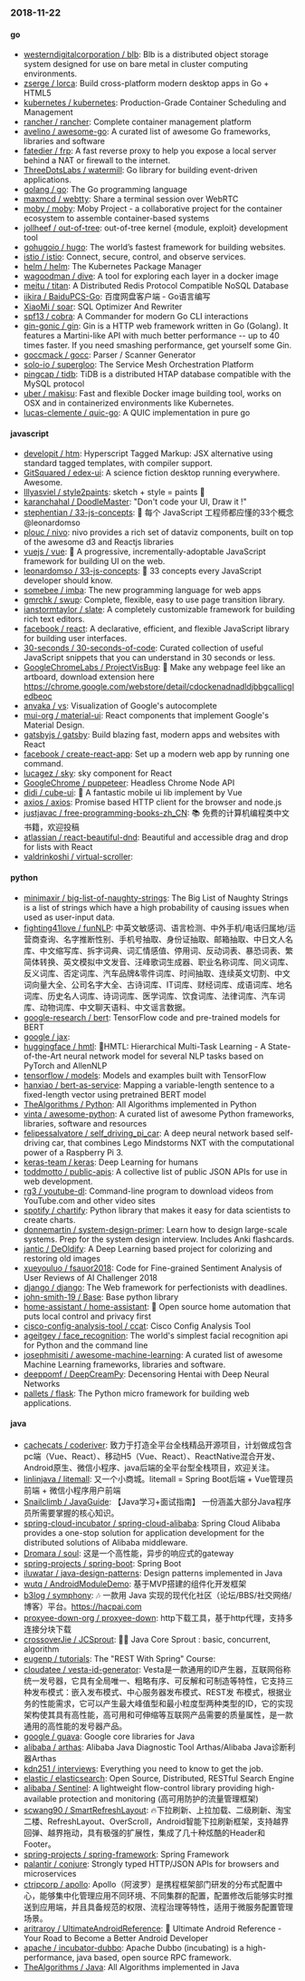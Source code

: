 ### 2018-11-22

#### go
* [westerndigitalcorporation / blb](https://github.com/westerndigitalcorporation/blb): Blb is a distributed object storage system designed for use on bare metal in cluster computing environments.
* [zserge / lorca](https://github.com/zserge/lorca): Build cross-platform modern desktop apps in Go + HTML5
* [kubernetes / kubernetes](https://github.com/kubernetes/kubernetes): Production-Grade Container Scheduling and Management
* [rancher / rancher](https://github.com/rancher/rancher): Complete container management platform
* [avelino / awesome-go](https://github.com/avelino/awesome-go): A curated list of awesome Go frameworks, libraries and software
* [fatedier / frp](https://github.com/fatedier/frp): A fast reverse proxy to help you expose a local server behind a NAT or firewall to the internet.
* [ThreeDotsLabs / watermill](https://github.com/ThreeDotsLabs/watermill): Go library for building event-driven applications.
* [golang / go](https://github.com/golang/go): The Go programming language
* [maxmcd / webtty](https://github.com/maxmcd/webtty): Share a terminal session over WebRTC
* [moby / moby](https://github.com/moby/moby): Moby Project - a collaborative project for the container ecosystem to assemble container-based systems
* [jollheef / out-of-tree](https://github.com/jollheef/out-of-tree): out-of-tree kernel {module, exploit} development tool
* [gohugoio / hugo](https://github.com/gohugoio/hugo): The world’s fastest framework for building websites.
* [istio / istio](https://github.com/istio/istio): Connect, secure, control, and observe services.
* [helm / helm](https://github.com/helm/helm): The Kubernetes Package Manager
* [wagoodman / dive](https://github.com/wagoodman/dive): A tool for exploring each layer in a docker image
* [meitu / titan](https://github.com/meitu/titan): A Distributed Redis Protocol Compatible NoSQL Database
* [iikira / BaiduPCS-Go](https://github.com/iikira/BaiduPCS-Go): 百度网盘客户端 - Go语言编写
* [XiaoMi / soar](https://github.com/XiaoMi/soar): SQL Optimizer And Rewriter
* [spf13 / cobra](https://github.com/spf13/cobra): A Commander for modern Go CLI interactions
* [gin-gonic / gin](https://github.com/gin-gonic/gin): Gin is a HTTP web framework written in Go (Golang). It features a Martini-like API with much better performance -- up to 40 times faster. If you need smashing performance, get yourself some Gin.
* [goccmack / gocc](https://github.com/goccmack/gocc): Parser / Scanner Generator
* [solo-io / supergloo](https://github.com/solo-io/supergloo): The Service Mesh Orchestration Platform
* [pingcap / tidb](https://github.com/pingcap/tidb): TiDB is a distributed HTAP database compatible with the MySQL protocol
* [uber / makisu](https://github.com/uber/makisu): Fast and flexible Docker image building tool, works on OSX and in containerized environments like Kubernetes.
* [lucas-clemente / quic-go](https://github.com/lucas-clemente/quic-go): A QUIC implementation in pure go

#### javascript
* [developit / htm](https://github.com/developit/htm): Hyperscript Tagged Markup: JSX alternative using standard tagged templates, with compiler support.
* [GitSquared / edex-ui](https://github.com/GitSquared/edex-ui): A science fiction desktop running everywhere. Awesome.
* [lllyasviel / style2paints](https://github.com/lllyasviel/style2paints): sketch + style = paints 🎨
* [karanchahal / DoodleMaster](https://github.com/karanchahal/DoodleMaster): "Don't code your UI, Draw it !"
* [stephentian / 33-js-concepts](https://github.com/stephentian/33-js-concepts): 📜 每个 JavaScript 工程师都应懂的33个概念 @leonardomso
* [plouc / nivo](https://github.com/plouc/nivo): nivo provides a rich set of dataviz components, built on top of the awesome d3 and Reactjs libraries
* [vuejs / vue](https://github.com/vuejs/vue): 🖖 A progressive, incrementally-adoptable JavaScript framework for building UI on the web.
* [leonardomso / 33-js-concepts](https://github.com/leonardomso/33-js-concepts): 📜 33 concepts every JavaScript developer should know.
* [somebee / imba](https://github.com/somebee/imba): The new programming language for web apps
* [gmrchk / swup](https://github.com/gmrchk/swup): Complete, flexible, easy to use page transition library.
* [ianstormtaylor / slate](https://github.com/ianstormtaylor/slate): A completely customizable framework for building rich text editors.
* [facebook / react](https://github.com/facebook/react): A declarative, efficient, and flexible JavaScript library for building user interfaces.
* [30-seconds / 30-seconds-of-code](https://github.com/30-seconds/30-seconds-of-code): Curated collection of useful JavaScript snippets that you can understand in 30 seconds or less.
* [GoogleChromeLabs / ProjectVisBug](https://github.com/GoogleChromeLabs/ProjectVisBug): 🎨 Make any webpage feel like an artboard, download extension here https://chrome.google.com/webstore/detail/cdockenadnadldjbbgcallicgledbeoc
* [anvaka / vs](https://github.com/anvaka/vs): Visualization of Google's autocomplete
* [mui-org / material-ui](https://github.com/mui-org/material-ui): React components that implement Google's Material Design.
* [gatsbyjs / gatsby](https://github.com/gatsbyjs/gatsby): Build blazing fast, modern apps and websites with React
* [facebook / create-react-app](https://github.com/facebook/create-react-app): Set up a modern web app by running one command.
* [lucagez / sky](https://github.com/lucagez/sky): sky component for React
* [GoogleChrome / puppeteer](https://github.com/GoogleChrome/puppeteer): Headless Chrome Node API
* [didi / cube-ui](https://github.com/didi/cube-ui): 🔶 A fantastic mobile ui lib implement by Vue
* [axios / axios](https://github.com/axios/axios): Promise based HTTP client for the browser and node.js
* [justjavac / free-programming-books-zh_CN](https://github.com/justjavac/free-programming-books-zh_CN): 📚 免费的计算机编程类中文书籍，欢迎投稿
* [atlassian / react-beautiful-dnd](https://github.com/atlassian/react-beautiful-dnd): Beautiful and accessible drag and drop for lists with React
* [valdrinkoshi / virtual-scroller](https://github.com/valdrinkoshi/virtual-scroller): 

#### python
* [minimaxir / big-list-of-naughty-strings](https://github.com/minimaxir/big-list-of-naughty-strings): The Big List of Naughty Strings is a list of strings which have a high probability of causing issues when used as user-input data.
* [fighting41love / funNLP](https://github.com/fighting41love/funNLP): 中英文敏感词、语言检测、中外手机/电话归属地/运营商查询、名字推断性别、手机号抽取、身份证抽取、邮箱抽取、中日文人名库、中文缩写库、拆字词典、词汇情感值、停用词、反动词表、暴恐词表、繁简体转换、英文模拟中文发音、汪峰歌词生成器、职业名称词库、同义词库、反义词库、否定词库、汽车品牌&零件词库、时间抽取、连续英文切割、中文词向量大全、公司名字大全、古诗词库、IT词库、财经词库、成语词库、地名词库、历史名人词库、诗词词库、医学词库、饮食词库、法律词库、汽车词库、动物词库、中文聊天语料、中文谣言数据。
* [google-research / bert](https://github.com/google-research/bert): TensorFlow code and pre-trained models for BERT
* [google / jax](https://github.com/google/jax): 
* [huggingface / hmtl](https://github.com/huggingface/hmtl): 🌊HMTL: Hierarchical Multi-Task Learning - A State-of-the-Art neural network model for several NLP tasks based on PyTorch and AllenNLP
* [tensorflow / models](https://github.com/tensorflow/models): Models and examples built with TensorFlow
* [hanxiao / bert-as-service](https://github.com/hanxiao/bert-as-service): Mapping a variable-length sentence to a fixed-length vector using pretrained BERT model
* [TheAlgorithms / Python](https://github.com/TheAlgorithms/Python): All Algorithms implemented in Python
* [vinta / awesome-python](https://github.com/vinta/awesome-python): A curated list of awesome Python frameworks, libraries, software and resources
* [felipessalvatore / self_driving_pi_car](https://github.com/felipessalvatore/self_driving_pi_car): A deep neural network based self-driving car, that combines Lego Mindstorms NXT with the computational power of a Raspberry Pi 3.
* [keras-team / keras](https://github.com/keras-team/keras): Deep Learning for humans
* [toddmotto / public-apis](https://github.com/toddmotto/public-apis): A collective list of public JSON APIs for use in web development.
* [rg3 / youtube-dl](https://github.com/rg3/youtube-dl): Command-line program to download videos from YouTube.com and other video sites
* [spotify / chartify](https://github.com/spotify/chartify): Python library that makes it easy for data scientists to create charts.
* [donnemartin / system-design-primer](https://github.com/donnemartin/system-design-primer): Learn how to design large-scale systems. Prep for the system design interview. Includes Anki flashcards.
* [jantic / DeOldify](https://github.com/jantic/DeOldify): A Deep Learning based project for colorizing and restoring old images
* [xueyouluo / fsauor2018](https://github.com/xueyouluo/fsauor2018): Code for Fine-grained Sentiment Analysis of User Reviews of AI Challenger 2018
* [django / django](https://github.com/django/django): The Web framework for perfectionists with deadlines.
* [john-smith-19 / Base](https://github.com/john-smith-19/Base): Base python library
* [home-assistant / home-assistant](https://github.com/home-assistant/home-assistant): 🏡 Open source home automation that puts local control and privacy first
* [cisco-config-analysis-tool / ccat](https://github.com/cisco-config-analysis-tool/ccat): Cisco Config Analysis Tool
* [ageitgey / face_recognition](https://github.com/ageitgey/face_recognition): The world's simplest facial recognition api for Python and the command line
* [josephmisiti / awesome-machine-learning](https://github.com/josephmisiti/awesome-machine-learning): A curated list of awesome Machine Learning frameworks, libraries and software.
* [deeppomf / DeepCreamPy](https://github.com/deeppomf/DeepCreamPy): Decensoring Hentai with Deep Neural Networks
* [pallets / flask](https://github.com/pallets/flask): The Python micro framework for building web applications.

#### java
* [cachecats / coderiver](https://github.com/cachecats/coderiver): 致力于打造全平台全栈精品开源项目，计划做成包含 pc端（Vue、React）、移动H5（Vue、React）、ReactNative混合开发、Android原生、微信小程序、java后端的全平台型全栈项目，欢迎关注。
* [linlinjava / litemall](https://github.com/linlinjava/litemall): 又一个小商城。litemall = Spring Boot后端 + Vue管理员前端 + 微信小程序用户前端
* [Snailclimb / JavaGuide](https://github.com/Snailclimb/JavaGuide): 【Java学习+面试指南】 一份涵盖大部分Java程序员所需要掌握的核心知识。
* [spring-cloud-incubator / spring-cloud-alibaba](https://github.com/spring-cloud-incubator/spring-cloud-alibaba): Spring Cloud Alibaba provides a one-stop solution for application development for the distributed solutions of Alibaba middleware.
* [Dromara / soul](https://github.com/Dromara/soul): 这是一个高性能，异步的响应式的gateway
* [spring-projects / spring-boot](https://github.com/spring-projects/spring-boot): Spring Boot
* [iluwatar / java-design-patterns](https://github.com/iluwatar/java-design-patterns): Design patterns implemented in Java
* [wutq / AndroidModuleDemo](https://github.com/wutq/AndroidModuleDemo): 基于MVP搭建的组件化开发框架
* [b3log / symphony](https://github.com/b3log/symphony): 🎶 一款用 Java 实现的现代化社区（论坛/BBS/社交网络/博客）平台。https://hacpai.com
* [proxyee-down-org / proxyee-down](https://github.com/proxyee-down-org/proxyee-down): http下载工具，基于http代理，支持多连接分块下载
* [crossoverJie / JCSprout](https://github.com/crossoverJie/JCSprout): 👨‍🎓 Java Core Sprout : basic, concurrent, algorithm
* [eugenp / tutorials](https://github.com/eugenp/tutorials): The "REST With Spring" Course:
* [cloudatee / vesta-id-generator](https://github.com/cloudatee/vesta-id-generator): Vesta是一款通用的ID产生器，互联网俗称统一发号器，它具有全局唯一、粗略有序、可反解和可制造等特性，它支持三种发布模式：嵌入发布模式、中心服务器发布模式、REST发 布模式，根据业务的性能需求，它可以产生最大峰值型和最小粒度型两种类型的ID，它的实现架构使其具有高性能，高可用和可伸缩等互联网产品需要的质量属性，是一款通用的高性能的发号器产品。
* [google / guava](https://github.com/google/guava): Google core libraries for Java
* [alibaba / arthas](https://github.com/alibaba/arthas): Alibaba Java Diagnostic Tool Arthas/Alibaba Java诊断利器Arthas
* [kdn251 / interviews](https://github.com/kdn251/interviews): Everything you need to know to get the job.
* [elastic / elasticsearch](https://github.com/elastic/elasticsearch): Open Source, Distributed, RESTful Search Engine
* [alibaba / Sentinel](https://github.com/alibaba/Sentinel): A lightweight flow-control library providing high-available protection and monitoring (高可用防护的流量管理框架)
* [scwang90 / SmartRefreshLayout](https://github.com/scwang90/SmartRefreshLayout): 🔥下拉刷新、上拉加载、二级刷新、淘宝二楼、RefreshLayout、OverScroll，Android智能下拉刷新框架，支持越界回弹、越界拖动，具有极强的扩展性，集成了几十种炫酷的Header和 Footer。
* [spring-projects / spring-framework](https://github.com/spring-projects/spring-framework): Spring Framework
* [palantir / conjure](https://github.com/palantir/conjure): Strongly typed HTTP/JSON APIs for browsers and microservices
* [ctripcorp / apollo](https://github.com/ctripcorp/apollo): Apollo（阿波罗）是携程框架部门研发的分布式配置中心，能够集中化管理应用不同环境、不同集群的配置，配置修改后能够实时推送到应用端，并且具备规范的权限、流程治理等特性，适用于微服务配置管理场景。
* [aritraroy / UltimateAndroidReference](https://github.com/aritraroy/UltimateAndroidReference): 🚀 Ultimate Android Reference - Your Road to Become a Better Android Developer
* [apache / incubator-dubbo](https://github.com/apache/incubator-dubbo): Apache Dubbo (incubating) is a high-performance, java based, open source RPC framework.
* [TheAlgorithms / Java](https://github.com/TheAlgorithms/Java): All Algorithms implemented in Java
